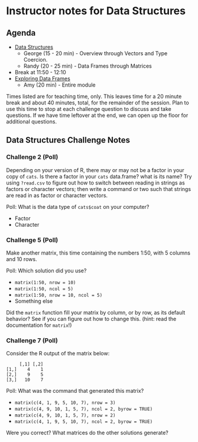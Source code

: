 # Instructor notes for Data Structures

## Agenda

* [Data Structures](http://swcarpentry.github.io/r-novice-gapminder/04-data-structures-part1/index.html)
    * George (15 - 20 min) - Overview through Vectors and Type Coercion.
    * Randy (20 - 25 min) - Data Frames through Matrices
* Break at 11:50 - 12:10
* [Exploring Data Frames](http://swcarpentry.github.io/r-novice-gapminder/05-data-structures-part2/index.html)
    * Amy (20 min) - Entire module

Times listed are for teaching time, only. This leaves time for a 20 minute break and about 40 minutes, total, for the remainder of the session. Plan to use this time to stop at each challenge question to discuss and take questions. If we have time leftover at the end, we can open up the floor for additional questions.

## Data Structures Challenge Notes

### Challenge 2 (Poll)

Depending on your version of R, there may or may not be a factor in your copy of `cats`. Is there a factor in your `cats` data.frame? what is its name? Try using `?read.csv` to figure out how to switch between reading in strings as factors or character vectors; then write a command or two such that strings are read in as factor or character vectors.

Poll: What is the data type of `cats$coat` on your computer?

* Factor
* Character


### Challenge 5 (Poll)

Make another matrix, this time containing the numbers 1:50, with 5 columns and 10 rows.

Poll: Which solution did you use?

* `matrix(1:50, nrow = 10)`
* `matrix(1:50, ncol = 5)`
* `matrix(1:50, nrow = 10, ncol = 5)`
* Something else

Did the `matrix` function fill your matrix by column, or by row, as its default behavior? See if you can figure out how to change this. (hint: read the documentation for `matrix`!)


### Challenge 7 (Poll)

Consider the R output of the matrix below:

```
     [,1] [,2]
[1,]    4    1
[2,]    9    5
[3,]   10    7
```

Poll: What was the command that generated this matrix?

* `matrix(c(4, 1, 9, 5, 10, 7), nrow = 3)`
* `matrix(c(4, 9, 10, 1, 5, 7), ncol = 2, byrow = TRUE)`
* `matrix(c(4, 9, 10, 1, 5, 7), nrow = 2)`
* `matrix(c(4, 1, 9, 5, 10, 7), ncol = 2, byrow = TRUE)`

Were you correct? What matrices do the other solutions generate?
